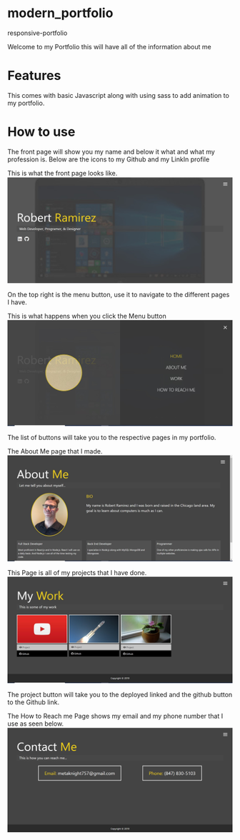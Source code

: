 # modern_portfolio

responsive-portfolio

Welcome to my Portfolio this will have all of the information about me

# Features

This comes with basic Javascript along with using sass to add animation to my portfolio.

# How to use

The front page will show you my name and below it what and what my profession is. Below are the icons to my Github and my LinkIn profile

This is what the front page looks like.
![profile](./dist/img/FrontPage.jpg)

On the top right is the menu button, use it to navigate to the different pages I have.

This is what happens when you click the Menu button
![Nav](./dist/img/Nav.jpg)

The list of buttons will take you to the respective pages in my portfolio.

The About Me page that I made.
![About](./dist/img/About.jpg)

This Page is all of my projects that I have done.
![Project](./dist/img/Project.jpg)

The project button will take you to the deployed linked and the github button to the Github link.

The How to Reach me Page shows my email and my phone number that I use as seen below.
![Contact](./dist/img/Contact.png)
